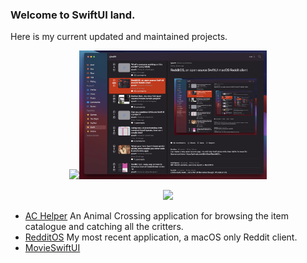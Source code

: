 ### Welcome to SwiftUI land. 

Here is my current updated and maintained projects.

<p align="center">
  <img src="https://github.com/Dimillian/ACHNBrowserUI/blob/main/images/promo3.png" width="300"><img src="https://github.com/Dimillian/RedditOS/blob/master/Images/image1.png" width="300">
</p>
<p align="center">
  <img src="https://github.com/Dimillian/MovieSwiftUI/blob/master/images/MovieSwiftUI_promo_new.png" width="300">
</p>

* [AC Helper](https://github.com/Dimillian/ACHNBrowserUI) An Animal Crossing application for browsing the item catalogue and catching all the critters.
* [RedditOS](https://github.com/Dimillian/RedditOS) My most recent application, a macOS only Reddit client.
* [MovieSwiftUI](https://github.com/Dimillian/MovieSwiftUI)
